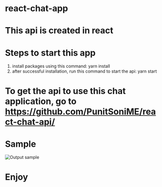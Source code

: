# react-chat-app

# This api is created in react

# Steps to start this app
1. install packages using this command: yarn install
2. after successful installation, run this command to start the api: yarn start

# To get the api to use this chat application, go to https://github.com/PunitSoniME/react-chat-api/

# Sample
![Output sample](https://raw.githubusercontent.com/PunitSoniME/react-chat-app/main/videos/react-chat.gif)

# Enjoy